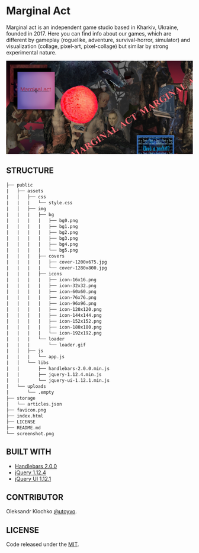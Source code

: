 # Marginal Act

Marginal act is an independent game studio based in Kharkiv, Ukraine, founded in 2017. Here you can find info about our games, which are different by gameplay (roguelike, adventure, survival-horror, simulator) and visualization (collage, pixel-art, pixel-collage) but similar by strong experimental nature.

![Marginal Act](screenshot.png)

## STRUCTURE
```
├── public
|   ├── assets
|   │   ├── css
|   |   |   └── style.css
|   │   ├── img
|   |   |   ├── bg
|   |   |   |   ├── bg0.png
|   |   |   |   ├── bg1.png
|   |   |   |   ├── bg2.png
|   |   |   |   ├── bg3.png
|   |   |   |   ├── bg4.png
|   |   |   |   └── bg5.png
|   |   |   ├── covers
|   |   |   |   ├── cover-1200x675.jpg
|   |   |   |   └── cover-1280x800.jpg
|   |   |   ├── icons
|   |   |   |   ├── icon-16x16.png
|   |   |   |   ├── icon-32x32.png
|   |   |   |   ├── icon-60x60.png
|   |   |   |   ├── icon-76x76.png
|   |   |   |   ├── icon-96x96.png
|   |   |   |   ├── icon-120x120.png
|   |   |   |   ├── icon-144x144.png
|   |   |   |   ├── icon-152x152.png
|   |   |   |   ├── icon-180x180.png
|   |   |   |   └── icon-192x192.png
|   |   |   └── loader
|   |   |       └── loader.gif
|   │   ├── js
|   |   |   └── app.js
|   │   └── libs
|   |       ├── handlebars-2.0.0.min.js
|   |       ├── jquery-1.12.4.min.js
|   |       └── jquery-ui-1.12.1.min.js
|   └── uploads
|       └── .empty 
├── storage
│   └── articles.json
├── favicon.png
├── index.html
├── LICENSE
├── README.md
└── screenshot.png
```

## BUILT WITH
- [Handlebars 2.0.0](https://github.com/handlebars-lang/handlebars.js/releases/tag/v2.0.0)
- [jQuery 1.12.4](https://github.com/jquery/jquery/releases/tag/1.12.4)
- [jQuery UI 1.12.1](https://github.com/jquery/jquery-ui/releases/tag/1.12.1)

## CONTRIBUTOR
Oleksandr Klochko [@utoyvo](https://github.com/utoyvo).

## LICENSE
Code released under the [MIT](LICENSE).
